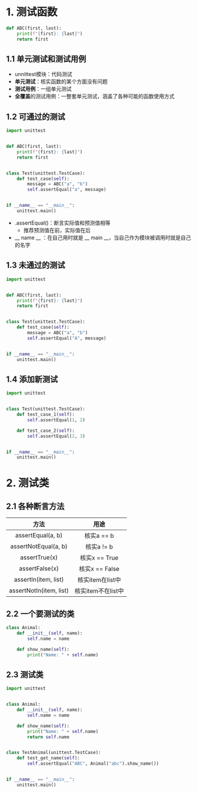 # 1. 测试函数

```python
def ABC(first, last):
    print(f"{first}: {last}")
    return first
```



## 1.1 单元测试和测试用例

- unnittest模块：代码测试
- **单元测试**：核实函数的某个方面没有问题
- **测试用例**：一组单元测试
- **全覆盖**的测试用例：一整套单元测试，涵盖了各种可能的函数使用方式



## 1.2 可通过的测试

```python
import unittest


def ABC(first, last):
    print(f"{first}: {last}")
    return first


class Test(unittest.TestCase):
    def test_case(self):
        message = ABC("a", "b")
        self.assertEqual("a", message)


if __name__ == "__main__":
    unittest.main()
```

- .assertEqual()：断言实际值和预测值相等
  - 推荐预测值在前，实际值在后
- __ name __ ：在自己用时就是 __ main __，当自己作为模块被调用时就是自己的名字





## 1.3 未通过的测试

```python
import unittest


def ABC(first, last):
    print(f"{first}: {last}")
    return first


class Test(unittest.TestCase):
    def test_case(self):
        message = ABC("a", "b")
        self.assertEqual("A", message)


if __name__ == "__main__":
    unittest.main()
```



## 1.4 添加新测试

```python
import unittest


class Test(unittest.TestCase):
    def test_case_1(self):
        self.assertEqual(1, 2)

    def test_case_2(self):
        self.assertEqual(2, 3)


if __name__ == "__main__":
    unittest.main()
```



# 2. 测试类

## 2.1 各种断言方法

|          方法           |        用途        |
| :---------------------: | :----------------: |
|    assertEqual(a, b)    |     核实a == b     |
|  assertNotEqual(a, b)   |     核实a != b     |
|      assertTrue(x)      |   核实x == True    |
|     assertFalse(x)      |   核实x == False   |
|  assertIn(item, list)   |  核实item在list中  |
| assertNotIn(item, list) | 核实item不在list中 |



## 2.2 一个要测试的类

```python
class Animal:
    def __init__(self, name):
        self.name = name

    def show_name(self):
        print("Name: " + self.name)
```



## 2.3 测试类

```python
import unittest


class Animal:
    def __init__(self, name):
        self.name = name

    def show_name(self):
        print("Name: " + self.name)
        return self.name


class TestAnimal(unittest.TestCase):
    def test_get_name(self):
        self.assertEqual("ABC", Animal("abc").show_name())


if __name__ == "__main__":
    unittest.main()
```

